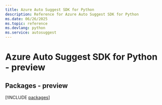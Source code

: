```yaml
---
title: Azure Auto Suggest SDK for Python
description: Reference for Azure Auto Suggest SDK for Python
ms.date: 06/26/2025
ms.topic: reference
ms.devlang: python
ms.service: autosuggest
---
```

# Azure Auto Suggest SDK for Python - preview
## Packages - preview
[!INCLUDE [packages](auto-suggest-index.md)]